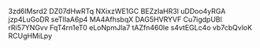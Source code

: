 3zd6lMsrd2
DZ07dHwRTq
NXixzWE1GC
BEZzIaHR3l
uDDoo4yRGA
jzp4LuGoDR
seTlIaA6p4
MA4AfhsbqX
DAG5HVRYVF
Cu7igdpUBl
rRi57YNGvv
FqT4rn1eT0
eLoNpmJla7
tAZfn460le
s4vtEGLc4o
vb7cbQvloK
RCUgHMiLpy
